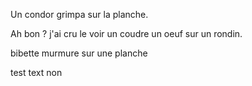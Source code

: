 Un condor grimpa sur la planche.

Ah bon ? j'ai cru le voir un coudre un oeuf sur un rondin.

bibette murmure sur une planche

test text
non